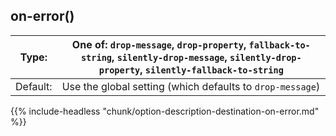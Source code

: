 ---
---
<!-- DISCLAIMER: This file is based on the syslog-ng Open Source Edition documentation https://github.com/balabit/syslog-ng-ose-guides/commit/2f4a52ee61d1ea9ad27cb4f3168b95408fddfdf2 and is used under the terms of The syslog-ng Open Source Edition Documentation License. The file has been modified by Axoflow. -->

## on-error()

| Type:        | One of: `drop-message`, `drop-property`, `fallback-to-string`, `silently-drop-message`, `silently-drop-property`, `silently-fallback-to-string` |
|--------------|-----------|
| Default:     | Use the global setting (which defaults to `drop-message`)  |

{{% include-headless "chunk/option-description-destination-on-error.md" %}}

